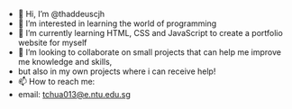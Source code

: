 - 👋 Hi, I’m @thaddeuscjh
- 👀 I’m interested in learning the world of programming
- 🌱 I’m currently learning HTML, CSS and JavaScript to create a portfolio website for myself
- 💞️ I’m looking to collaborate on small projects that can help me improve me knowledge and skills, 
- but also in my own projects where i can receive help!
- 📫 How to reach me:
-   email: tchua013@e.ntu.edu.sg

<!---
thaddeuscjh/thaddeuscjh is a ✨ special ✨ repository because its `README.md` (this file) appears on your GitHub profile.
You can click the Preview link to take a look at your changes.
--->
